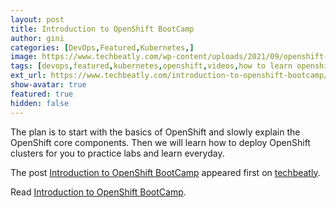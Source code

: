 ```yaml
---
layout: post
title: Introduction to OpenShift BootCamp
author: gini
categories: [DevOps,Featured,Kubernetes,]
image: https://www.techbeatly.com/wp-content/uploads/2021/09/openshift-bootcamp-posters-001-1024x576.png
tags: [devops,featured,kubernetes,openshift,videos,how to learn openshift,opemshift vs kubernetes,openshift bootcamp,openshift container platform,openshift free course,openshift free lab,openshift free training,what is openshift,]
ext_url: https://www.techbeatly.com/introduction-to-openshift-bootcamp/
show-avatar: true
featured: true
hidden: false
---
```


<p>The plan is to start with the basics of OpenShift and slowly explain the OpenShift core components. Then we will learn how to deploy OpenShift clusters for you to practice labs and learn everyday. </p>
<p>The post <a href="https://www.techbeatly.com/introduction-to-openshift-bootcamp/">Introduction to OpenShift BootCamp</a> appeared first on <a href="https://www.techbeatly.com">techbeatly</a>.</p>

Read [Introduction to OpenShift BootCamp](https://www.techbeatly.com/introduction-to-openshift-bootcamp/).
